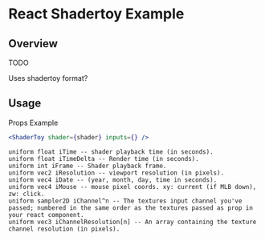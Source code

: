 # React Shadertoy Example

## Overview

TODO

Uses shadertoy format?

## Usage

Props Example

```jsx
<ShaderToy shader={shader} inputs={} />
```

    uniform float iTime -- shader playback time (in seconds).
    uniform float iTimeDelta -- Render time (in seconds).
    uniform int iFrame -- Shader playback frame.
    uniform vec2 iResolution -- viewport resolution (in pixels).
    uniform vec4 iDate -- (year, month, day, time in seconds).
    uniform vec4 iMouse -- mouse pixel coords. xy: current (if MLB down), zw: click.
    uniform sampler2D iChannel^n -- The textures input channel you've passed; numbered in the same order as the textures passed as prop in your react component.
    uniform vec3 iChannelResolution[n] -- An array containing the texture channel resolution (in pixels).
